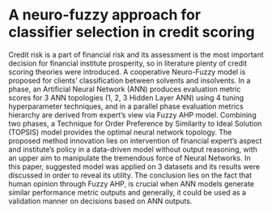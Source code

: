 # A neuro-fuzzy approach for classifier selection in credit scoring

Credit risk is a part of financial risk and its assessment is the most important decision for financial institute prosperity, so in literature plenty of credit scoring theories were introduced. A cooperative Neuro-Fuzzy model is proposed for clients’ classification between solvents and insolvents. In a phase, an Artificial Neural Network (ANN) produces evaluation metric scores for 3 ANN topologies (1, 2, 3 Hidden Layer ANN) using 4 tuning hyperparameter techniques, and in a parallel phase evaluation metrics hierarchy are derived from expert’s view via Fuzzy AHP model. Combining two phases, a Technique for Order Preference by Similarity to Ideal Solution (TOPSIS) model provides the optimal neural network topology. The proposed method innovation lies on intervention of financial expert’s aspect and institute’s policy in a data-driven model without output reasoning, with an upper aim to manipulate the tremendous force of Neural Networks. In this paper, suggested model was applied on 3 datasets and its results were discussed in order to reveal its utility. The conclusion lies on the fact that human opinion through Fuzzy AHP, is crucial when ANN models generate similar performance metric outputs and generally, it could be used as a validation manner on decisions based on ANN outputs.
